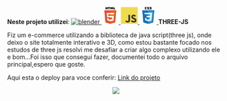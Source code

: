 **Neste projeto utilizei**: <a href="https://www.blender.org/" target="_blank" rel="noreferrer"> <img src="https://download.blender.org/branding/community/blender_community_badge_white.svg" alt="blender" width="40" height="40"/> </a> <a href="https://www.w3.org/html/" target="_blank" rel="noreferrer"> <img src="https://raw.githubusercontent.com/devicons/devicon/master/icons/html5/html5-original-wordmark.svg" alt="html5" width="40" height="40"/> </a><a href="https://developer.mozilla.org/en-US/docs/Web/JavaScript" target="_blank" rel="noreferrer"> <img src="https://raw.githubusercontent.com/devicons/devicon/master/icons/javascript/javascript-original.svg" alt="javascript" width="40" height="40"/> </a> <a href="https://www.w3schools.com/css/" target="_blank" rel="noreferrer"> <img src="https://raw.githubusercontent.com/devicons/devicon/master/icons/css3/css3-original-wordmark.svg" alt="css3" width="40" height="40"/> </a>**THREE-JS**


Fiz um e-commerce utilizando a biblioteca de java script(three js), onde deixo o site totalmente interativo e 3D, como estou bastante focado nos estudos de three js resolvi me desafiar a criar algo complexo utilizando ele e bom...Foi isso que consegui fazer, documentei todo o arquivo principal,espero que goste.

Aqui esta o deploy para voce conferir: <a href='https://loja-animada-game.vercel.app/' target="_blank">Link do projeto</a>

<div align='center'>
  <img src='https://github.com/desafiogamer/loja-animadaGame/issues/1#issue-2270335822'/>
</div>
